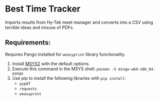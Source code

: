 # Best Time Tracker
Imports results from Hy-Tek meet manager and converts into a CSV using terrible ideas and misuse of PDFs.

## Requirements:
Requires Pango installed for `weasyprint` library functionality.
1. Install [MSYS2](https://www.msys2.org/#installation) with the default options.
2. Execute this command in the MSYS shell: `pacman -S mingw-w64-x86_64-pango`
3. Use pip to install the following libraries with `pip install`:
   - `pypdf`
   - `requests`
   - `weasyprint`